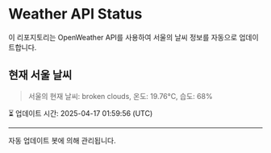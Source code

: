 
# Weather API Status

이 리포지토리는 OpenWeather API를 사용하여 서울의 날씨 정보를 자동으로 업데이트합니다.

## 현재 서울 날씨
> 서울의 현재 날씨: broken clouds, 온도: 19.76°C, 습도: 68%

⏳ 업데이트 시간: 2025-04-17 01:59:56 (UTC)

---
자동 업데이트 봇에 의해 관리됩니다.
